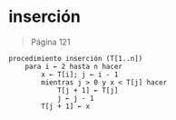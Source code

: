 # inserción

> Página 121

```pseudo
procedimiento inserción (T[1..n])
    para i ← 2 hasta n hacer
        x ← T[i]; j ← i - 1
        mientras j > 0 y x < T[j] hacer
            T[j + 1] ← T[j]
            j ← j - 1
        T[j + 1] ← x
```
